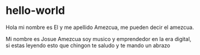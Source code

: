 # hello-world 

Hola mi nombre es El y me apellido Amezcua, me pueden decir el amezcua.

Mi nombre es Josue Amezcua soy musico y emprendedor en la era digital, si estas leyendo esto que chingon te saludo y te mando un abrazo 
